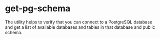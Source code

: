# get-pg-schema
The utility helps to verify that you can connect to a PostgreSQL database and get a list of available databases and tables in that database and public schema.
